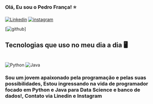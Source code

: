 ### Olá, Eu sou o Pedro França! ⭐

[![Linkedin](https://img.shields.io/badge/LinkedIn-0077B5?style=for-the-badge&logo=linkedin&logoColor=white)](linkedin.com/in/pedro-frança-0b3857279/)
[![instagram](https://img.shields.io/badge/Instagram-E4405F?style=for-the-badge&logo=instagram&logoColor=white)](https://www.instagram.com/pedroow__07/)

[![github](https://github-readme-stats.vercel.app/api/top-langs/?username=HurtZera&show_icons=true&theme=dracula)]

## Tecnologias que uso no meu dia a dia 🖥️

<div style= "display: inline_block"><br/>
    <img align="center" alt="Python" src="https://img.shields.io/badge/Python-3776AB?style=for-the-badge&logo=python&logoColor=white" />
    <img align="center" alt="Java" src="https://img.shields.io/badge/Java-ED8B00?style=for-the-badge&logo=openjdk&logoColor=white" />

</div>

### Sou um jovem apaixonado pela programação e pelas suas possibilidades, Estou ingressando na vida de programador focado em Python e Java para Data Science e banco de dados!, Contato via Linedin e Instagram
